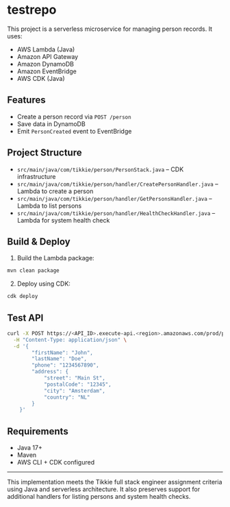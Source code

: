 # testrepo
This project is a serverless microservice for managing person records. It uses:

- AWS Lambda (Java)
- Amazon API Gateway
- Amazon DynamoDB
- Amazon EventBridge
- AWS CDK (Java)

## Features
- Create a person record via `POST /person`
- Save data in DynamoDB
- Emit `PersonCreated` event to EventBridge

## Project Structure
- `src/main/java/com/tikkie/person/PersonStack.java` – CDK infrastructure
- `src/main/java/com/tikkie/person/handler/CreatePersonHandler.java` – Lambda to create a person
- `src/main/java/com/tikkie/person/handler/GetPersonsHandler.java` – Lambda to list persons
- `src/main/java/com/tikkie/person/handler/HealthCheckHandler.java` – Lambda for system health check

## Build & Deploy
1. Build the Lambda package:
```bash
mvn clean package
```

2. Deploy using CDK:
```bash
cdk deploy
```

## Test API
```bash
curl -X POST https://<API_ID>.execute-api.<region>.amazonaws.com/prod/person \
  -H "Content-Type: application/json" \
  -d '{
        "firstName": "John",
        "lastName": "Doe",
        "phone": "1234567890",
        "address": {
            "street": "Main St",
            "postalCode": "12345",
            "city": "Amsterdam",
            "country": "NL"
        }
    }'
```

## Requirements
- Java 17+
- Maven
- AWS CLI + CDK configured

---
This implementation meets the Tikkie full stack engineer assignment criteria using Java and serverless architecture. It also preserves support for additional handlers for listing persons and system health checks.
